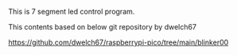 This is 7 segment led control program.

This contents based on below git repository by dwelch67

https://github.com/dwelch67/raspberrypi-pico/tree/main/blinker00
